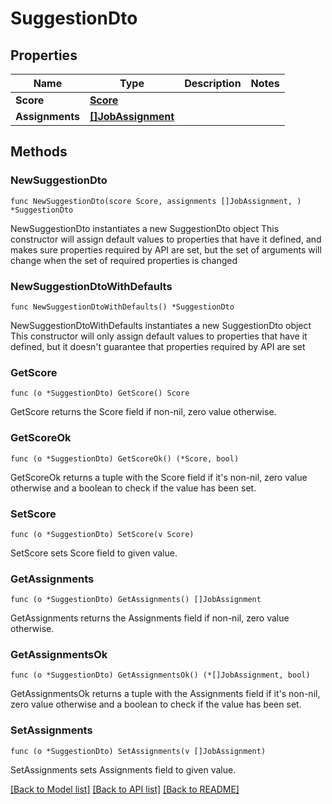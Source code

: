 # SuggestionDto

## Properties

Name | Type | Description | Notes
------------ | ------------- | ------------- | -------------
**Score** | [**Score**](Score.md) |  | 
**Assignments** | [**[]JobAssignment**](JobAssignment.md) |  | 

## Methods

### NewSuggestionDto

`func NewSuggestionDto(score Score, assignments []JobAssignment, ) *SuggestionDto`

NewSuggestionDto instantiates a new SuggestionDto object
This constructor will assign default values to properties that have it defined,
and makes sure properties required by API are set, but the set of arguments
will change when the set of required properties is changed

### NewSuggestionDtoWithDefaults

`func NewSuggestionDtoWithDefaults() *SuggestionDto`

NewSuggestionDtoWithDefaults instantiates a new SuggestionDto object
This constructor will only assign default values to properties that have it defined,
but it doesn't guarantee that properties required by API are set

### GetScore

`func (o *SuggestionDto) GetScore() Score`

GetScore returns the Score field if non-nil, zero value otherwise.

### GetScoreOk

`func (o *SuggestionDto) GetScoreOk() (*Score, bool)`

GetScoreOk returns a tuple with the Score field if it's non-nil, zero value otherwise
and a boolean to check if the value has been set.

### SetScore

`func (o *SuggestionDto) SetScore(v Score)`

SetScore sets Score field to given value.


### GetAssignments

`func (o *SuggestionDto) GetAssignments() []JobAssignment`

GetAssignments returns the Assignments field if non-nil, zero value otherwise.

### GetAssignmentsOk

`func (o *SuggestionDto) GetAssignmentsOk() (*[]JobAssignment, bool)`

GetAssignmentsOk returns a tuple with the Assignments field if it's non-nil, zero value otherwise
and a boolean to check if the value has been set.

### SetAssignments

`func (o *SuggestionDto) SetAssignments(v []JobAssignment)`

SetAssignments sets Assignments field to given value.



[[Back to Model list]](../README.md#documentation-for-models) [[Back to API list]](../README.md#documentation-for-api-endpoints) [[Back to README]](../README.md)



